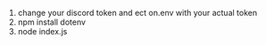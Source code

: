 1. change your discord token and ect on.env with your actual token
2. npm install dotenv
3. node index.js
